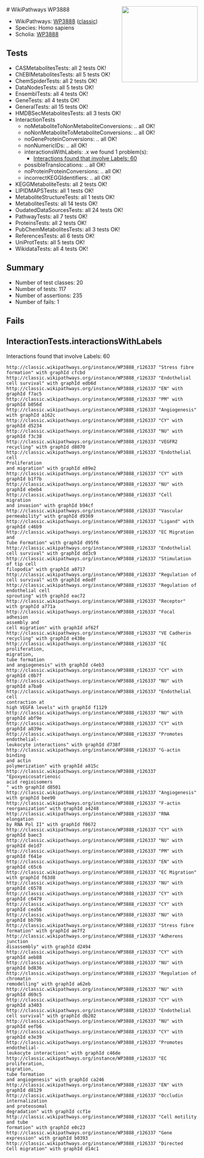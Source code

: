 <img style="float: right; width: 200px" src="https://upload.wikimedia.org/wikipedia/commons/thumb/8/83/Wplogo_with_text_500.png/640px-Wplogo_with_text_500.png" />
# WikiPathways WP3888

* WikiPathways: [WP3888](https://wikipathways.org/pathways/WP3888) ([classic](https://classic.wikipathways.org/instance/WP3888))
* Species: Homo sapiens
* Scholia: [WP3888](https://scholia.toolforge.org/wikipathways/WP3888)
## Tests
* CASMetabolitesTests: all 2 tests OK!
* ChEBIMetabolitesTests: all 5 tests OK!
* ChemSpiderTests: all 2 tests OK!
* DataNodesTests: all 5 tests OK!
* EnsemblTests: all 4 tests OK!
* GeneTests: all 4 tests OK!
* GeneralTests: all 15 tests OK!
* HMDBSecMetabolitesTests: all 3 tests OK!
* InteractionTests
    * noMetaboliteToNonMetaboliteConversions: .. all OK!
    * noNonMetaboliteToMetaboliteConversions: .. all OK!
    * noGeneProteinConversions: .. all OK!
    * nonNumericIDs: .. all OK!
    * interactionsWithLabels: .x we found 1 problem(s):
        * [Interactions found that involve Labels: 60](#fe97a953)
    * possibleTranslocations: .. all OK!
    * noProteinProteinConversions: .. all OK!
    * incorrectKEGGIdentifiers: .. all OK!
* KEGGMetaboliteTests: all 2 tests OK!
* LIPIDMAPSTests: all 1 tests OK!
* MetaboliteStructureTests: all 1 tests OK!
* MetabolitesTests: all 14 tests OK!
* OudatedDataSourcesTests: all 24 tests OK!
* PathwayTests: all 7 tests OK!
* ProteinsTests: all 2 tests OK!
* PubChemMetabolitesTests: all 3 tests OK!
* ReferencesTests: all 6 tests OK!
* UniProtTests: all 5 tests OK!
* WikidataTests: all 4 tests OK!


## Summary

* Number of test classes: 20
* Number of tests: 117
* Number of assertions: 235
* Number of fails: 1

## Fails

<a name="fe97a953" />

## InteractionTests.interactionsWithLabels

Interactions found that involve Labels: 60
```
http://classic.wikipathways.org/instance/WP3888_r126337 "Stress fibre
formation" with graphId cfcbd
http://classic.wikipathways.org/instance/WP3888_r126337 "Endothelial
cell survival" with graphId edb6d
http://classic.wikipathways.org/instance/WP3888_r126337 "EN" with graphId f7ac5
http://classic.wikipathways.org/instance/WP3888_r126337 "PM" with graphId b056d
http://classic.wikipathways.org/instance/WP3888_r126337 "Angiogenesis" with graphId a162c
http://classic.wikipathways.org/instance/WP3888_r126337 "CY" with graphId d5234
http://classic.wikipathways.org/instance/WP3888_r126337 "NU" with graphId f3c38
http://classic.wikipathways.org/instance/WP3888_r126337 "VEGFR2
recycling" with graphId d8070
http://classic.wikipathways.org/instance/WP3888_r126337 "Endothelial cell
Proliferation
and migration" with graphId e89e2
http://classic.wikipathways.org/instance/WP3888_r126337 "CY" with graphId b1f7b
http://classic.wikipathways.org/instance/WP3888_r126337 "NU" with graphId ebeb4
http://classic.wikipathways.org/instance/WP3888_r126337 "Cell migration
and invasion" with graphId b94cf
http://classic.wikipathways.org/instance/WP3888_r126337 "Vascular
permeability" with graphId d9369
http://classic.wikipathways.org/instance/WP3888_r126337 "Ligand" with graphId c46b9
http://classic.wikipathways.org/instance/WP3888_r126337 "EC Migration and
Tube Formation" with graphId d95f6
http://classic.wikipathways.org/instance/WP3888_r126337 "Endothelial
cell survival" with graphId dd3c9
http://classic.wikipathways.org/instance/WP3888_r126337 "Stimulation
of tip cell
filopodia" with graphId a0717
http://classic.wikipathways.org/instance/WP3888_r126337 "Regulation of
cell survival" with graphId ededf
http://classic.wikipathways.org/instance/WP3888_r126337 "Regulation of
endothelial cell
sprouting" with graphId eac72
http://classic.wikipathways.org/instance/WP3888_r126337 "Receptor" with graphId a771a
http://classic.wikipathways.org/instance/WP3888_r126337 "Focal adhesion
assembly and
cell migration" with graphId af62f
http://classic.wikipathways.org/instance/WP3888_r126337 "VE Cadherin
recycling" with graphId e438e
http://classic.wikipathways.org/instance/WP3888_r126337 "EC proliferation,
migration,
tube formation
and angiogenesis" with graphId c4eb3
http://classic.wikipathways.org/instance/WP3888_r126337 "CY" with graphId c0b7f
http://classic.wikipathways.org/instance/WP3888_r126337 "NU" with graphId a7ba0
http://classic.wikipathways.org/instance/WP3888_r126337 "Endothelial cell
contraction at
high VEGFA levels" with graphId f1129
http://classic.wikipathways.org/instance/WP3888_r126337 "NU" with graphId abf9e
http://classic.wikipathways.org/instance/WP3888_r126337 "CY" with graphId a839e
http://classic.wikipathways.org/instance/WP3888_r126337 "Promotes endothelial-
leukocyte interactions" with graphId d738f
http://classic.wikipathways.org/instance/WP3888_r126337 "G-actin binding
and actin
polymerization" with graphId a815c
http://classic.wikipathways.org/instance/WP3888_r126337 "Epoxyeicosatrienoic
acid regioisomers
" with graphId d8501
http://classic.wikipathways.org/instance/WP3888_r126337 "Angiogenesis" with graphId bee90
http://classic.wikipathways.org/instance/WP3888_r126337 "F-actin
reorganization" with graphId a4248
http://classic.wikipathways.org/instance/WP3888_r126337 "RNA elongation
by RNA Pol II" with graphId f0672
http://classic.wikipathways.org/instance/WP3888_r126337 "CY" with graphId baec3
http://classic.wikipathways.org/instance/WP3888_r126337 "NU" with graphId de1d7
http://classic.wikipathways.org/instance/WP3888_r126337 "PM" with graphId f641e
http://classic.wikipathways.org/instance/WP3888_r126337 "EN" with graphId c65c6
http://classic.wikipathways.org/instance/WP3888_r126337 "EC Migration" with graphId f63d8
http://classic.wikipathways.org/instance/WP3888_r126337 "NU" with graphId c6578
http://classic.wikipathways.org/instance/WP3888_r126337 "CY" with graphId c6479
http://classic.wikipathways.org/instance/WP3888_r126337 "CY" with graphId cea56
http://classic.wikipathways.org/instance/WP3888_r126337 "NU" with graphId bb79b
http://classic.wikipathways.org/instance/WP3888_r126337 "Stress fibre
formation" with graphId ae7f2
http://classic.wikipathways.org/instance/WP3888_r126337 "Adherens
junction
disassembly" with graphId d2494
http://classic.wikipathways.org/instance/WP3888_r126337 "CY" with graphId aeb88
http://classic.wikipathways.org/instance/WP3888_r126337 "NU" with graphId bd836
http://classic.wikipathways.org/instance/WP3888_r126337 "Regulation of
chromatin
remodelling" with graphId a62eb
http://classic.wikipathways.org/instance/WP3888_r126337 "NU" with graphId d69c5
http://classic.wikipathways.org/instance/WP3888_r126337 "CY" with graphId a3403
http://classic.wikipathways.org/instance/WP3888_r126337 "Endothelial
cell survival" with graphId db202
http://classic.wikipathways.org/instance/WP3888_r126337 "NU" with graphId eefb6
http://classic.wikipathways.org/instance/WP3888_r126337 "CY" with graphId e3e39
http://classic.wikipathways.org/instance/WP3888_r126337 "Promotes endothelial-
leukocyte interactions" with graphId c46de
http://classic.wikipathways.org/instance/WP3888_r126337 "EC proliferation,
migration,
tube formation
and angiogenesis" with graphId ca246
http://classic.wikipathways.org/instance/WP3888_r126337 "EN" with graphId d8129
http://classic.wikipathways.org/instance/WP3888_r126337 "Occludin
internalization
and proteosomal
degradation" with graphId ccf1e
http://classic.wikipathways.org/instance/WP3888_r126337 "Cell motility
and tube 
formation" with graphId e0c23
http://classic.wikipathways.org/instance/WP3888_r126337 "Gene
expression" with graphId b0393
http://classic.wikipathways.org/instance/WP3888_r126337 "Directed 
Cell migration" with graphId d14c1
```

